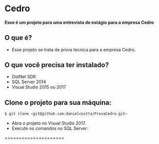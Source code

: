 ﻿Cedro
=====================

#### Esse é um projeto para uma entrevista de estágio para a empresa Cedro

## O que é?

- Esse projeto se trata de prova tecnica para a empresa Cedro.

## O que você precisa ter instalado?

- DotNet SDK
- SQL Server 2014
- Visual Studio 2015 ou 2017
	
## Clone o projeto para sua máquina:

```bash
$ git clone <git@github.com:danielcostta/ProvaCedro.git>
```
- Abra o projeto no Visual Studio 2017.  
- Execute os comandos no SQL Server:

=====================
